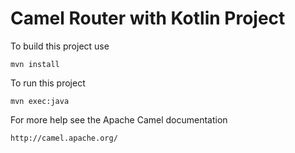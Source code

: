 Camel Router with Kotlin Project
================================

To build this project use

    mvn install

To run this project

    mvn exec:java
    
For more help see the Apache Camel documentation

    http://camel.apache.org/

